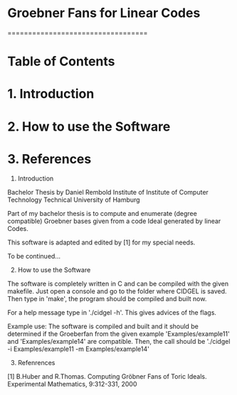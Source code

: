 # Groebner Fans for Linear Codes #
==================================

# Table of Contents
# 1. Introduction
# 2. How to use the Software
# 3. References


1. Introduction

Bachelor Thesis by Daniel Rembold
Institute of Institute of Computer Technology
Technical University of Hamburg


Part of my bachelor thesis is to compute and enumerate (degree compatible) Groebner bases given from a code Ideal
generated by linear Codes.

This software is adapted and edited by [1] for my special needs.

To be continued...

2. How to use the Software

The software is completely written in C and can be compiled with the given makefile.
Just open a console and go to the folder where CIDGEL is saved.
Then type in 'make', the program should be compiled and built now.

For a help message type in './cidgel -h'. This gives advices of the flags.

Example use: The software is compiled and built and it should be determined if the Groeberfan from
	     the given example 'Examples/example11' and 'Examples/example14' are compatible.
	     Then, the call should be './cidgel -i Examples/example11 -m Examples/example14' 


3. Refenrences

[1] B.Huber and R.Thomas. Computing Gröbner Fans of Toric Ideals. 
    Experimental Mathematics, 9:312-331, 2000
